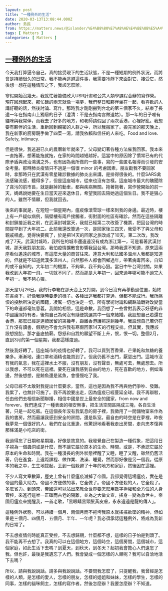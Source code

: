 ```yaml
---
layout: post
title: "一種例外的生活"
date: 2020-03-13T13:08:44.000Z
author: 島民
from: https://matters.news/@islander/%E4%B8%80%E7%A8%AE%E4%BE%8B%E5%A4%96%E7%9A%84%E7%94%9F%E6%B4%BB-bafyreiaksu7nl6qs5ddau6unxdgvlvzgabaemt6t5zzvdgbsbbpamqaete
tags: [ Matters ]
categories: [ Matters ]
---
```

<!--1584104924000-->
[一種例外的生活](https://matters.news/@islander/%E4%B8%80%E7%A8%AE%E4%BE%8B%E5%A4%96%E7%9A%84%E7%94%9F%E6%B4%BB-bafyreiaksu7nl6qs5ddau6unxdgvlvzgabaemt6t5zzvdgbsbbpamqaete)
------

<div>
<p>今天我打算逼令自己，真的接受現下的生活狀態，不是一種短期的例外狀況，而將會是持續很久的日常。我不能再逃避這件事，我需要冷靜下來面對它、接受它，然後想一想在這種情形之下，我該怎麼辦。</p><p>寒假開始沒幾天，我就忙著籌備政大USR計畫和公共人類學課程合辦的寫作營。現在回想起來，那忙碌的兩天就像一場夢，我們整日和夥伴坐在一起，看喜歡的人講好聽的話，然後討論、寫作。那時我才剛剛搬到台北的第三個家不久，結束了長達一年在指南山上獨居的日子（澄清：不是去指南宮做道姑）。那一年的日子唯有貓咪與我常伴，而我去了好多的地方，和老師請假回了兩次香港，心裡好亂。我想要有夥伴的生活，重新回到親密的人群之中，所以我搬家了。搬完家的那天晚上，我在新家的廚房親手做了四菜一湯，請我依賴和信任的人來吃。Food and love. Safety, intimacy.</p><p>但是很快，我逃避已久的農曆新年就來了。父母變幻著各種方法催我回家。我本來一直拖著，想著能拖就拖，在家的時間越短越好。這當中的原因除了慣常已有的代際矛盾與政治鴻溝之外，也有因為我所做的一些事，寫的一些匿名報導而引發的安全考量。那時肺炎疫情只不過是一個很 minor 的考慮因素，朋友勸我不要回家時，拿那時只在武漢有零星確診數據的肺炎出來講，是排得很後的。什麼SARS禽流感豬流感，聽得多了，但是這座城市，從來也沒有怎樣。這座城市最大的醜聞除了貪污的前市長，就是翻掉的動車，都與疾病無關。拖著拖著，寫作營開始的前一天，媽媽說她要在生日當天迎來退休日，希望我回去陪她過這個生日。我不是狠心的人。雖然不情願，但我就回去。</p><p>後來的事就是，在短短一個星期內，瘟疫像滾雪球一樣來到我的身邊。最近時，樓上有一戶疑似病例，隔壁樓有兩戶接觸者，街對面的社區有確診。然而在這些隔離和封鎖接近我之前，在武漢封城當天，我就已經第二次改簽了機票，把回台灣的時間提早到了大年初二。此前我還改簽過一次，是回家後三四天，我受不了與父母和親戚相處，覺得快要瘋了，於是把14天的回家之旅改成了10天。第二次改，我改成了7天。武漢封城時，我所在的城市還遠遠沒有成為浙江第一，可是看著武漢封城，那天我對朋友說，我怕疫情擴散會影響我回台灣。那時我還不知道，原來這兩座看似遙遠的城市，有這麼大量的商貿往來。連意大利和法國多溫州人我都是知道的，但就是不知道武漢多溫州人。自然那些人都會回鄉過年，帶著病毒回來，自知的或不自知的。大年初二的機票，不夠早，我不夠心狠。當日中午台灣封關。如果我改到大年初一飛，一切就不同了，然而那是大年初一，回來過年哪可能不過完大年初一。我不夠心狠。</p><p>那天是1月26日。我的行李箱在那天合上又打開，到今日沒有再移動過位置，始終在書桌下，好像我隨時要走的樣子。各種出逃我都打算過，但都不能成行。我所痛恨的投胎所決定的國籍，凌駕一切也決定一切，所有學術討論和網路論戰對改變當下的命運都毫無意義，我開始相信，這是命數。我回想了一些曾對我表示好感的非中國護照持有者，後悔自己為何沒有隨便挑選其中一個來結婚。我設想自己若還在香港，那麼已經是連續居留的第幾年，距離香港護照還剩幾年。我設想自己若仍在工作沒有讀書，假期也不會允許我有寒假回家14天的行程安排。但其實，我應該設想投胎，那才釜底抽薪。怨怒和自戕的願望不斷上升，恨，恨一切。整個2月，直到3月的第一個星期，我都這樣度過。</p><p>然後我好轉了。這座城市的疫情也好轉了。我可以買到百香果、芒果乾和無糖的養樂多。漸漸地，連口罩和酒精也能買到了。但我仍舊不出門，厭惡出門。這城市沒有我的氣息，我在這裡水土不服，沒有朋友，沒有聲音，無處可去，無處想去。所以我想，不可以死在這裡。要死在讓我感到自由的地方，死在喜歡的地方，例如海邊，然後想想，是鯨魚還是鯊魚，會慢慢吃了我。</p><p>父母已經不太敢對我提出什麼要求，當然，這也是因為我不再與他們爭吵、發難。我累了，也無計可施了。我不再說要出走，因為瘟疫已經蔓延全球。我不再辯駁，任由他們去相信新聞聯播，相信中國是世上最安全的國家，from now and forever。我們達成了一種表面的相安無事，把生活空間區隔成三塊，各自生活著，只是一起吃飯。在這個長年沒有我氣息的房子裡，我徵用了一間儲物室來作為我的書房。然而最讓我感到安全的房間，還是臥室。最自由的時空是在夢裡，昨夜我夢見一個很好的人，我們在台北重逢，他驚訝地看著我走出房間，走向忠孝復興那條滿是小吃店的街。</p><p>我過得忘了日期和星期幾，好像是故意的。我發覺自己在製造一種假象，把這段日子視為一個蟲洞或是什麼，而不讓它屬於原本的生命、時間。或是，不承認它屬於原本的生命和時間。我在一種漫長的例外狀態裡醒了又睡，睡了又醒，雖然仍舊活著，仍在進食、上遠距課程、做作業、洗澡、睡覺，然而那好像是另一個我。從原本的我之中，生生地拔起，丟到一個躲避了十年的地方和家庭，然後困在這裡。</p><p>不少人寫文章數算，歷史上曾有什麼瘟疫滅掉了帝國。我卻覺得這場瘟疫，實在是帝國的最大助力。帝國不方便做的事，它全做了。帝國不方便殺的人，它全殺了。多麼省力。到頭來，帝國還可以站出來教全世界要怎麼用數字極權和全方位的人身管控，來進行這唯一正確而古老的隔離，並為之大做文宣，搖身一變為救世主。帝國用瘟疫來提醒我，一首老歌，「黑眼睛黑頭髮黃皮膚，永永遠遠是龍的傳人」。</p><p>這種例外狀態，可以持續一個月、兩個月而不拖垮我原本就搖搖欲墜的精神，但如果是三個月、四個月、五個月、半年、一年呢？我必須承認這種例外，將成為我新的日常了。</p><p>不去想疫情何時能真正受控，不去想歸期，什麼都不想，這樣的日子怕是到頭了。我不能再不去想了。我真的可以在這個地方，這個時空，這個房間，這個城市，這個家庭，如此生活下去嗎？到夏天，到秋天，到冬天？起初我會擔心人們遺忘了我。但也許，最後是我遺忘了人們。我會變成一個怎樣的人類呢？我可以自洽地活下去嗎？</p><p>所以，請與我說說話。請多與我說說話。不要問我怎麼了，只提醒我，我曾經是怎樣的人類，是怎樣的愛人，怎樣的朋友，怎樣的姐姐和妹妹，怎樣的學生，怎樣的同事，怎樣的貓咪飼主，怎樣的寫作者。然後怎麼辦？我要怎麼辦？不知道。</p>
</div>
